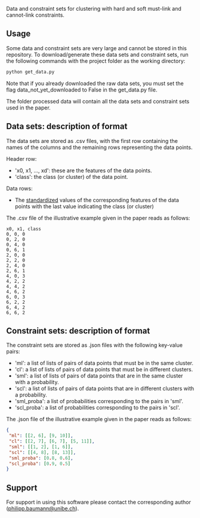 Data and constraint sets for clustering with hard and soft must-link and cannot-link constraints. 

## Usage

Some data and constraint sets are very large and cannot be stored in this repository. To download/generate these data sets and constraint sets, run the following commands with the project folder as the working directory:

```bash
python get_data.py 
```

Note that if you already downloaded the raw data sets, you must set the flag data_not_yet_downloaded to False in the get_data.py file.

The folder processed data will contain all the data sets and constraint sets used in the paper. 

## Data sets: description of format 

The data sets are stored as .csv files, with the first row containing the names of the columns and the remaining rows representing the data points.

Header row:
- 'x0, x1, ..., xd': these are the features of the data points.
- 'class': the class (or cluster) of the data point.

Data rows:
- The [standardized](https://scikit-learn.org/stable/modules/generated/sklearn.preprocessing.StandardScaler.html) values of the corresponding features of the data points with the last value indicating the class (or cluster)

The .csv file of the illustrative example given in the paper reads as follows:

```csv
x0, x1, class
0, 0, 0
0, 2, 0
0, 4, 0
0, 6, 1
2, 0, 0
2, 2, 0
2, 4, 0
2, 6, 1
4, 0, 3
4, 2, 2
4, 4, 2
4, 6, 2
6, 0, 3
6, 2, 2
6, 4, 2
6, 6, 2
````

## Constraint sets: description of format

The constraint sets are stored as .json files with the following key-value pairs:

- 'ml': a list of lists of pairs of data points that must be in the same cluster.
- 'cl': a list of lists of pairs of data points that must be in different clusters.
- 'sml': a list of lists of pairs of data points that are in the same cluster with a probability.
- 'scl': a list of lists of pairs of data points that are in different clusters with a probability.
- 'sml_proba': a list of probabilities corresponding to the pairs in 'sml'.
- 'scl_proba': a list of probabilities corresponding to the pairs in 'scl'.

The .json file of the illustrative example given in the paper reads as follows:

```json
{
 "ml": [[2, 6], [9, 10]], 
 "cl": [[2, 7], [6, 7], [5, 11]], 
 "sml": [[1, 2], [1, 6]], 
 "scl": [[4, 8], [8, 13]], 
 "sml_proba": [0.8, 0.6], 
 "scl_proba": [0.9, 0.5]
}
```

## Support

For support in using this software please contact the corresponding author (philipp.baumann@unibe.ch).


